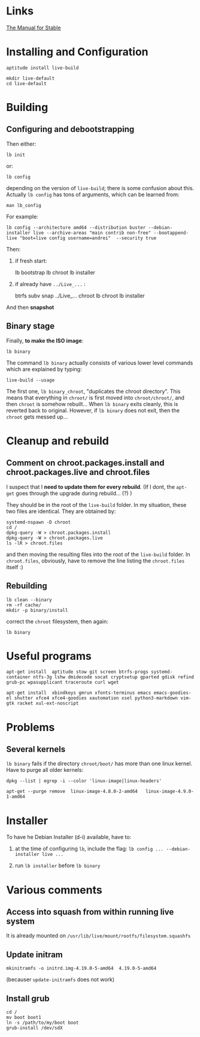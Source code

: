 # Links

[The Manual for Stable](http://live.debian.net/manual/stable/html/live-manual.en.html)

# Installing and Configuration

    aptitude install live-build

    mkdir live-default
    cd live-default

# Building

## Configuring and debootstrapping

Then either:

    lb init

or:

    lb config

depending on the version of `live-build`; there is some confusion about this. Actually `lb config` has tons of arguments,
which can be learned from:

    man lb_config

For example:

    lb config --architecture amd64 --distribution buster --debian-installer live --archive-areas "main contrib non-free" --bootappend-live "boot=live config username=andrei"  --security true

Then:

1. if fresh start:

    lb bootstrap
    lb chroot
    lb installer

1. if already have `../Live_...` :

    btrfs subv snap ../Live_...  chroot
    lb chroot
    lb installer

And then __snapshot__

## Binary stage

Finally, __to make the ISO image__:

    lb binary

The command `lb binary` actually consists of various lower level commands which are explained by typing:

    live-build --usage

The first one, `lb binary_chroot`, "duplicates  the  chroot  directory". This means that everything in `chroot/` is first moved into `chroot/chroot/`, and
then `chroot` is somehow rebuilt... When `lb binary` exits cleanly, this is reverted back to original. However, if `lb binary` does not exit, then
the `chroot` gets messed up...

# Cleanup and rebuild

## Comment on chroot.packages.install and chroot.packages.live and chroot.files

I suspect that I __need to update them for every rebuild__. 
(If I dont, the `apt-get` goes through the upgrade during rebuild... (?) )

They should be in the root of the `live-build` folder.
In my situation, these two files are identical. They are obtained by:

    systemd-nspawn -D chroot
    cd /
    dpkg-query -W > chroot.packages.install
    dpkg-query -W > chroot.packages.live
    ls -lR > chroot.files

and then moving the resulting files into the root of the `live-build` folder. In `chroot.files`, obviously, have to remove the line listing the `chroot.files` itself :)

## Rebuilding

    lb clean --binary
    rm -rf cache/ 
    mkdir -p binary/install

correct the `chroot` filesystem, then again: 

    lb binary


# Useful programs

    apt-get install  aptitude stow git screen btrfs-progs systemd-container ntfs-3g lshw dmidecode socat cryptsetup gparted gdisk refind grub-pc wpasupplicant traceroute curl wget

    apt-get install  xbindkeys gmrun xfonts-terminus emacs emacs-goodies-el shutter xfce4 xfce4-goodies xautomation xsel python3-markdown vim-gtk racket xul-ext-noscript

# Problems

## Several kernels

`lb binary` fails if the directory `chroot/boot/` has more than one linux kernel. Have to purge all older kernels:

    dpkg --list | egrep -i --color 'linux-image|linux-headers'

    apt-get --purge remove  linux-image-4.8.0-2-amd64   linux-image-4.9.0-1-amd64

# Installer

To have he Debian Installer (d-i) available, have to:

1. at the time of configuring `lb`, include the flag: `lb config ... --debian-installer live ... `

1. run `lb installer` before `lb binary`


# Various comments

## Access into squash from within running live system

It is already mounted on `/usr/lib/live/mount/rootfs/filesystem.squashfs`

## Update initram 

    mkinitramfs -o initrd.img-4.19.0-5-amd64  4.19.0-5-amd64

(becauser `update-initramfs` does not work)

## Install grub

    cd /
    mv boot boot1
    ln -s /path/to/my/boot boot
    grub-install /dev/sdX



